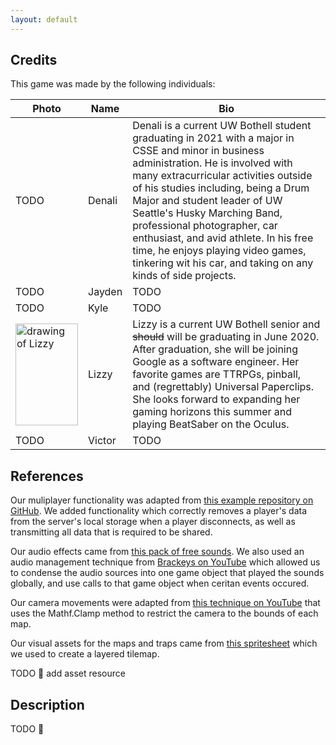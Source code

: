 ```yaml
---
layout: default
---
```


## Credits

This game was made by the following individuals:

| Photo | Name | Bio |
|-------|------|-----|
| TODO  | Denali | Denali is a current UW Bothell student graduating in 2021 with a major in CSSE and minor in business administration. He is involved with many extracurricular activities outside of his studies including, being a Drum Major and student leader of UW Seattle's Husky Marching Band, professional photographer, car enthusiast, and avid athlete. In his free time, he enjoys playing video games, tinkering wit his car, and taking on any kinds of side projects. | 
| TODO  | Jayden | TODO |
| TODO  | Kyle   | TODO |
| <img src="{{ site.url }}/static/images/lizzy.png" alt="drawing of Lizzy" width="100" height="163"> | Lizzy  | Lizzy is a current UW Bothell senior and ~~should~~ will be graduating in June 2020. After graduation, she will be joining Google as a software engineer. Her favorite games are TTRPGs, pinball, and (regrettably) Universal Paperclips. She looks forward to expanding her gaming horizons this summer and playing BeatSaber on the Oculus. |
| TODO  | Victor | TODO |

## References

Our muliplayer functionality was adapted from [this example repository on GitHub](https://github.com/valiafetisov/unity-webgl-multiplayer). We added functionality which correctly removes a player's data from the server's local storage when a player disconnects, as well as transmitting all data that is required to be shared.

Our audio effects came from [this pack of free sounds](https://opengameart.org/content/512-sound-effects-8-bit-style). We also used an audio management technique from [Brackeys on YouTube](https://www.youtube.com/watch?v=6OT43pvUyfY) which allowed us to condense the audio sources into one game object that played the sounds globally, and use calls to that game object when ceritan events occured.

Our camera movements were adapted from [this technique on YouTube](https://www.youtube.com/watch?v=ula1o_ZsMU0) that uses the Mathf.Clamp method to restrict the camera to the bounds of each map.

Our visual assets for the maps and traps came from [this spritesheet]() which we used to create a layered tilemap.

TODO :bug: add asset resource

## Description

TODO :bug:
